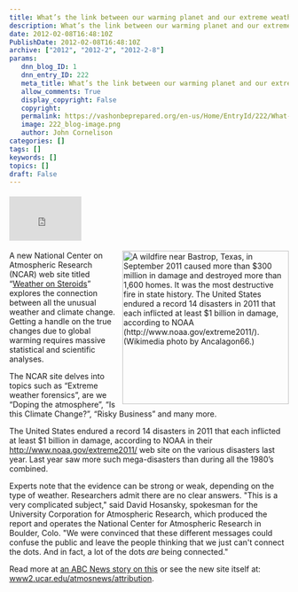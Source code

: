 ```yaml
---
title: What’s the link between our warming planet and our extreme weather?
description: What’s the link between our warming planet and our extreme weather?
date: 2012-02-08T16:48:10Z
PublishDate: 2012-02-08T16:48:10Z
archive: ["2012", "2012-2", "2012-2-8"]
params:
   dnn_blog_ID: 1
   dnn_entry_ID: 222
   meta_title: What’s the link between our warming planet and our extreme weather?
   allow_comments: True
   display_copyright: False
   copyright: 
   permalink: https://vashonbeprepared.org/en-us/Home/EntryId/222/What-rsquo-s-the-link-between-our-warming-planet-and-our-extreme-weather
   image: 222_blog-image.png
   author: John Cornelison
categories: []
tags: []
keywords: []
topics: []
draft: False
---
```


<div class="wlWriterHeaderFooter" style="float:none; margin:0px; padding:4px 0px 4px 0px;"><iframe src="http://www.facebook.com/widgets/like.php?href=http://vashoneoc.org/Blogs/VashonPreparedness/tabid/164/EntryId/222/What-rsquo-s-the-link-between-our-warming-planet-and-our-extreme-weather.aspx" scrolling="no" frameborder="0" style="border:none; width:130px; height:80px"></iframe></div><p><img style="margin: 0px 0px 5px 5px; display: inline; float: right" title="A wildfire near Bastrop, Texas, in September 2011 caused more than $300 million in damage and destroyed more than 1,600 homes. It was the most destructive fire in state history. The United States endured a record 14 disasters in 2011  that each inflicted at least $1 billion in damage, according to NOAA (http://www.noaa.gov/extreme2011/). (Wikimedia photo by Ancalagon66.)" border="0" alt="A wildfire near Bastrop, Texas, in September 2011 caused more than $300 million in damage and destroyed more than 1,600 homes. It was the most destructive fire in state history. The United States endured a record 14 disasters in 2011  that each inflicted at least $1 billion in damage, according to NOAA (http://www.noaa.gov/extreme2011/). (Wikimedia photo by Ancalagon66.)" align="right" src="https://www2.ucar.edu/sites/default/files/ucar_magazine/2012/bastrop_fire.jpg" width="300" height="277" />A new National Center on Atmospheric Research (NCAR) web site titled “<a href="https://www2.ucar.edu/atmosnews/attribution" target="_blank">Weather on Steroids</a>” explores the connection between all the unusual weather and climate change. Getting a handle on the true changes due to global warming requires massive statistical and scientific analyses.</p>  <p>The NCAR site delves into topics such as “Extreme weather forensics”, are we “Doping the atmosphere”, “Is this Climate Change?”, “Risky Business” and many more.</p>  <p>The United States endured a record 14 disasters in 2011 that each inflicted at least $1 billion in damage, according to NOAA in their <a href="http://www.noaa.gov/extreme2011/">http://www.noaa.gov/extreme2011/</a> web site on the various disasters last year. Last year saw more such mega-disasters than during all the 1980’s combined.</p>  <p>Experts note that the evidence can be strong or weak, depending on the type of weather. Researchers admit there are no clear answers. &quot;This is a very complicated subject,&quot; said David Hosansky, spokesman for the University Corporation for Atmospheric Research, which produced the report and operates the National Center for Atmospheric Research in Boulder, Colo. &quot;We were convinced that these different messages could confuse the public and leave the people thinking that we just can't connect the dots. And in fact, a lot of the dots <i>are</i> being connected.&quot; </p>  <p>Read more at <a href="http://abcnews.go.com/Technology/global-warming-climate-scientists-effect-weather-steroids/story?id=15534047" target="_blank">an ABC News story on this</a> or see the new site itself at: <a title="https://www2.ucar.edu/atmosnews/attribution" href="https://www2.ucar.edu/atmosnews/attribution">www2.ucar.edu/atmosnews/attribution</a>.</p>

